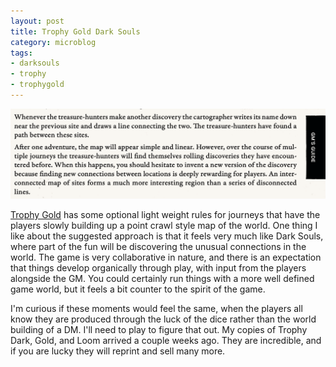 ```yaml
---
layout: post
title: Trophy Gold Dark Souls
category: microblog
tags:
- darksouls
- trophy
- trophygold
---
```


![Trophy Gold rules for travel](/assets/img/trophy-gold-dark-souls.png)

[Trophy Gold][1] has some optional light weight rules for journeys that have the players slowly building up a point crawl style map of the world. One thing I like about the suggested approach is that it feels very much like Dark Souls, where part of the fun will be discovering the unusual connections in the world. The game is very collaborative in nature, and there is an expectation that things develop organically through play, with input from the players alongside the GM. You could certainly run things with a more well defined game world, but it feels a bit counter to the spirit of the game. 

I'm curious if these moments would feel the same, when the players all know they are produced through the luck of the dice rather than the world building of a DM. I'll need to play to figure that out. My copies of Trophy Dark, Gold, and Loom arrived a couple weeks ago. They are incredible, and if you are lucky they will reprint and sell many more.

[1]: https://trophyrpg.com/

